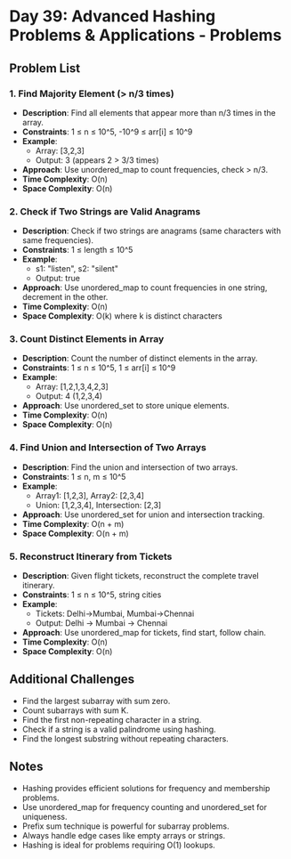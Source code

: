 # Day 39: Advanced Hashing Problems & Applications - Problems

## Problem List

### 1. Find Majority Element (> n/3 times)

- **Description**: Find all elements that appear more than n/3 times in the array.
- **Constraints**: 1 ≤ n ≤ 10^5, -10^9 ≤ arr[i] ≤ 10^9
- **Example**:
  - Array: [3,2,3]
  - Output: 3 (appears 2 > 3/3 times)
- **Approach**: Use unordered_map to count frequencies, check > n/3.
- **Time Complexity**: O(n)
- **Space Complexity**: O(n)

### 2. Check if Two Strings are Valid Anagrams

- **Description**: Check if two strings are anagrams (same characters with same frequencies).
- **Constraints**: 1 ≤ length ≤ 10^5
- **Example**:
  - s1: "listen", s2: "silent"
  - Output: true
- **Approach**: Use unordered_map to count frequencies in one string, decrement in the other.
- **Time Complexity**: O(n)
- **Space Complexity**: O(k) where k is distinct characters

### 3. Count Distinct Elements in Array

- **Description**: Count the number of distinct elements in the array.
- **Constraints**: 1 ≤ n ≤ 10^5, 1 ≤ arr[i] ≤ 10^9
- **Example**:
  - Array: [1,2,1,3,4,2,3]
  - Output: 4 (1,2,3,4)
- **Approach**: Use unordered_set to store unique elements.
- **Time Complexity**: O(n)
- **Space Complexity**: O(n)

### 4. Find Union and Intersection of Two Arrays

- **Description**: Find the union and intersection of two arrays.
- **Constraints**: 1 ≤ n, m ≤ 10^5
- **Example**:
  - Array1: [1,2,3], Array2: [2,3,4]
  - Union: [1,2,3,4], Intersection: [2,3]
- **Approach**: Use unordered_set for union and intersection tracking.
- **Time Complexity**: O(n + m)
- **Space Complexity**: O(n + m)

### 5. Reconstruct Itinerary from Tickets

- **Description**: Given flight tickets, reconstruct the complete travel itinerary.
- **Constraints**: 1 ≤ n ≤ 10^5, string cities
- **Example**:
  - Tickets: Delhi->Mumbai, Mumbai->Chennai
  - Output: Delhi -> Mumbai -> Chennai
- **Approach**: Use unordered_map for tickets, find start, follow chain.
- **Time Complexity**: O(n)
- **Space Complexity**: O(n)

## Additional Challenges

- Find the largest subarray with sum zero.
- Count subarrays with sum K.
- Find the first non-repeating character in a string.
- Check if a string is a valid palindrome using hashing.
- Find the longest substring without repeating characters.

## Notes

- Hashing provides efficient solutions for frequency and membership problems.
- Use unordered_map for frequency counting and unordered_set for uniqueness.
- Prefix sum technique is powerful for subarray problems.
- Always handle edge cases like empty arrays or strings.
- Hashing is ideal for problems requiring O(1) lookups.
